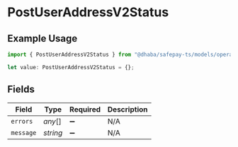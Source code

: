 # PostUserAddressV2Status

## Example Usage

```typescript
import { PostUserAddressV2Status } from "@dhaba/safepay-ts/models/operations";

let value: PostUserAddressV2Status = {};
```

## Fields

| Field              | Type               | Required           | Description        |
| ------------------ | ------------------ | ------------------ | ------------------ |
| `errors`           | *any*[]            | :heavy_minus_sign: | N/A                |
| `message`          | *string*           | :heavy_minus_sign: | N/A                |